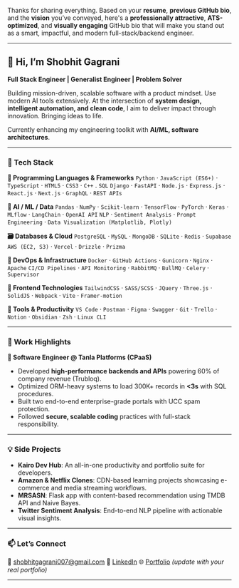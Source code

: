 Thanks for sharing everything. Based on your **resume**, **previous GitHub bio**, and the **vision** you’ve conveyed, here's a **professionally attractive**, **ATS-optimized**, and **visually engaging** GitHub bio that will make you stand out as a smart, impactful, and modern full-stack/backend engineer.

---

## 👋 Hi, I’m **Shobhit Gagrani**

**Full Stack Engineer | Generalist Engineer | Problem Solver**

Building mission-driven, scalable software with a product mindset. Use modern AI tools extensively. At the intersection of **system design, intelligent automation, and clean code**, I aim to deliver impact through innovation. Bringing ideas to life.

Currently enhancing my engineering toolkit with **AI/ML, software architectures**.

---

### 🔧 Tech Stack

**📌 Programming Languages & Frameworks**
`Python` · `JavaScript (ES6+)` · `TypeScript` · `HTML5` · `CSS3` · `C++` . `SQL`
`Django` · `FastAPI` · `Node.js` · `Express.js` · `React.js` · `Next.js` · `GraphQL` · `REST APIs`

**🧠 AI / ML / Data**
`Pandas` · `NumPy` · `Scikit-learn` · `TensorFlow` · `PyTorch` · `Keras` · `MLflow` · `LangChain` · `OpenAI API`
`NLP` · `Sentiment Analysis` · `Prompt Engineering` · `Data Visualization (Matplotlib, Plotly)`

**🗃️ Databases & Cloud**
`PostgreSQL` · `MySQL` · `MongoDB` · `SQLite` · `Redis` · `Supabase`
`AWS (EC2, S3)` · `Vercel` · `Drizzle` · `Prizma`

**🚀 DevOps & Infrastructure**
`Docker` · `GitHub Actions` · `Gunicorn` · `Nginx` · `Apache`
`CI/CD Pipelines` · `API Monitoring` · `RabbitMQ` ·  `BullMQ` · `Celery` · `Supervisor`

**🎨 Frontend Technologies**
`TailwindCSS` · `SASS/SCSS` · `JQuery` · `Three.js` · `SolidJS` · `Webpack` · `Vite` · `Framer-motion`

**🧰 Tools & Productivity**
`VS Code` · `Postman` · `Figma` · `Swagger` · `Git` · `Trello` · `Notion` · `Obsidian` · `Zsh` · `Linux CLI`

---

### 🚀 Work Highlights

**🔹 Software Engineer @ Tanla Platforms (CPaaS)**

* Developed **high-performance backends and APIs** powering 60% of company revenue (Trubloq).
* Optimized ORM-heavy systems to load 300K+ records in **<3s** with SQL procedures.
* Built two end-to-end enterprise-grade portals with UCC spam protection.
* Followed **secure, scalable coding** practices with full-stack responsibility.

---

### 💡 Side Projects

* **Kairo Dev Hub**: An all-in-one productivity and portfolio suite for developers.
* **Amazon & Netflix Clones**: CDN-based learning projects showcasing e-commerce and media streaming workflows.
* **MRSASN**: Flask app with content-based recommendation using TMDB API and Naive Bayes.
* **Twitter Sentiment Analysis**: End-to-end NLP pipeline with actionable visual insights.

---

### 📫 Let’s Connect

📧 [shobhitgagrani007@gmail.com](mailto:shobhitgagrani007@gmail.com)
🔗 [LinkedIn](https://www.linkedin.com/in/shobhit-gagrani-469b501a2)
🌐 [Portfolio](https://yourportfolio.com/) *(update with your real portfolio)*

---
